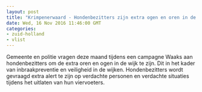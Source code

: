 ```yaml
---
layout: post
title: "Krimpenerwaard - Hondenbezitters zijn extra ogen en oren in de wijk"
date: Wed, 16 Nov 2016 11:46:00 GMT
categories: 
- zuid-holland 
- vlist 
---
```


Gemeente en politie vragen deze maand tijdens een campagne Waaks aan hondenbezitters om de extra oren en ogen in de wijk te zijn. Dit in het kader van inbraakpreventie en veiligheid in de wijken. Hondenbezitters wordt gevraagd extra alert te zijn op verdachte personen en verdachte situaties tijdens het uitlaten van hun viervoeters.
